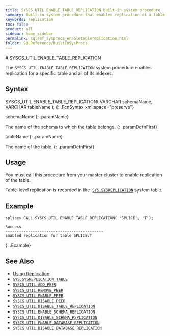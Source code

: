 ```yaml
---
title: SYSCS_UTIL.ENABLE_TABLE_REPLICATION built-in system procedure
summary: Built-in system procedure that enables replication of a table.
keywords: replication
toc: false
product: all
sidebar: home_sidebar
permalink: sqlref_sysprocs_enabletablereplication.html
folder: SQLReference/BuiltInSysProcs
---
```

<section>
<div class="TopicContent" data-swiftype-index="true" markdown="1">
# SYSCS_UTIL.ENABLE_TABLE_REPLICATION

The `SYSCS_UTIL.ENABLE_TABLE_REPLICATION` system procedure enables replication for a specific table and all of its indexes.


## Syntax

<div class="fcnWrapperWide" markdown="1">
    SYSCS_UTIL.ENABLE_TABLE_REPLICATION( VARCHAR schemaName,
                                         VARCHAR tableName );
{: .FcnSyntax xml:space="preserve"}

</div>

<div class="paramList" markdown="1">

schemaName
{: .paramName}

The name of the schema to which the table belongs.
{: .paramDefnFirst}

tableName
{: .paramName}

The name of the table.
{: .paramDefnFirst}

</div>

## Usage

You must call this procedure from your master cluster to enable replication of the table.

Table-level replication is recorded in the  &nbsp;[`SYS.SYSREPLICATION`](sqlref_systables_sysreplication.html) system table.

## Example

```
splice> CALL SYSCS_UTIL.ENABLE_TABLE_REPLICATION( 'SPLICE', 'T');

Success
-------------------------------------------
Enabled replication for table SPLICE.T
```
{: .Example}

## See Also

* [Using Replication](developers_fundamentals_replication.html)
* [`SYS.SYSREPLICATION TABLE`](sqlref_systables_sysreplication.html)
* [`SYSCS_UTIL.ADD_PEER`](sqlref_sysprocs_addpeer.html)
* [`SYSCS_UTIL.REMOVE_PEER`](sqlref_sysprocs_removepeer.html)
* [`SYSCS_UTIL.ENABLE_PEER`](sqlref_sysprocs_enablepeer.html)
* [`SYSCS_UTIL.DISABLE_PEER`](sqlref_sysprocs_disablepeer.html)
* [`SYSCS_UTIL.DISABLE_TABLE_REPLICATION`](sqlref_sysprocs_disabletablereplication.html)
* [`SYSCS_UTIL.ENABLE_SCHEMA_REPLICATION`](sqlref_sysprocs_enableschemareplication.html)
* [`SYSCS_UTIL.DISABLE_SCHEMA_REPLICATION`](sqlref_sysprocs_disableschemareplication.html)
* [`SYSCS_UTIL.ENABLE_DATABASE_REPLICATION`](sqlref_sysprocs_enabledbreplication.html)
* [`SYSCS_UTIL.DISABLE_DATABASE_REPLICATION`](sqlref_sysprocs_disabledbreplication.html)

</div>
</section>
